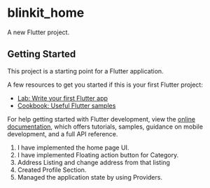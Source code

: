 # blinkit_home

A new Flutter project.

## Getting Started

This project is a starting point for a Flutter application.

A few resources to get you started if this is your first Flutter project:

- [Lab: Write your first Flutter app](https://docs.flutter.dev/get-started/codelab)
- [Cookbook: Useful Flutter samples](https://docs.flutter.dev/cookbook)

For help getting started with Flutter development, view the
[online documentation](https://docs.flutter.dev/), which offers tutorials,
samples, guidance on mobile development, and a full API reference.

1. I have implemented the home page UI.
2. I have implemented Floating action button for Category.
3. Address Listing and change address from that listing
4. Created Profile Section.
5. Managed the application state by using Providers.
